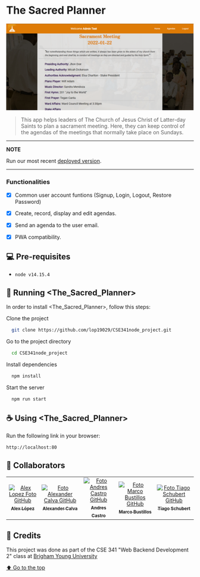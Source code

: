 # The Sacred Planner


<img src="screnshot.png" alt="App screenshot">

> This app helps leaders of The Church of Jesus Christ of Latter-day Saints to plan a sacrament meeting. Here, they can keep control of the agendas of the meetings that normally take place on Sundays.

---
**NOTE**

Run our most recent [deployed version](http://sacredplanner.xyz/).

---

### Functionalities

- [x] Common user account funtions (Signup, Login, Logout, Restore Password)
- [x] Create, record, display and edit agendas.
- [x] Send an agenda to the user email.
- [x] PWA compatibility.


## 💻 Pre-requisites

* `node v14.15.4`

## 🚀 Running <The_Sacred_Planner>

In order to install <The_Sacred_Planner>, follow this steps:

Clone the project

```bash
  git clone https://github.com/lop19029/CSE341node_project.git
```

Go to the project directory

```bash
  cd CSE341node_project
```

Install dependencies

```bash
  npm install
```

Start the server

```bash
  npm run start
```

## ☕ Using <The_Sacred_Planner>

Run the following link in your browser:

```
http://localhost:80
```

## 🤝 Collaborators

<table>
  <tr>
    <td align="center">
      <a href="https://github.com/lop19029">
        <img src="https://avatars.githubusercontent.com/u/72474080?v=4" width="100px;" alt="Alex Lopez Foto GitHub"/><br>
        <sub>
          <b>Alex López</b>
        </sub>
      </a>
    </td>
    <td align="center">
      <a href="https://github.com/alexandercalva">
        <img src="https://avatars.githubusercontent.com/u/38995873?v=4" width="100px;" alt="Foto Alexander Calva GitHub"/><br>
        <sub>
          <b>Alexander Calva</b>
        </sub>
      </a>
    </td>
    <td align="center">
      <a href="https://github.com/andrucastro">
        <img src="https://avatars.githubusercontent.com/u/49927727?v=4" width="100px;" alt="Foto Andres Castro GitHub"/><br>
        <sub>
          <b>Andres Castro</b>
        </sub>
      </a>
    </td>
    <td align="center">
      <a href="https://github.com/MarcoAntonioMGDA">
        <img src="https://avatars.githubusercontent.com/u/35369000?v=4" width="100px;" alt="Foto Marco Bustillos GitHub"/><br>
        <sub>
          <b>Marco Bustillos</b>
        </sub>
      </a>
    </td>
    <td align="center">
      <a href="https://github.com/tiagoschubert">
        <img src="https://avatars.githubusercontent.com/u/51930058?v=4" width="100px;" alt="Foto Tiago Schubert GitHub"/><br>
        <sub>
          <b>Tiago Schubert</b>
        </sub>
      </a>
    </td>
  </tr>
</table>


## 📝 Credits

This project was done as part of the CSE 341 "Web Backend Development 2" class at [Brigham Young University](https://www.byui.edu/)

[⬆ Go to the top](#The-Sacred-Planner)<br>
